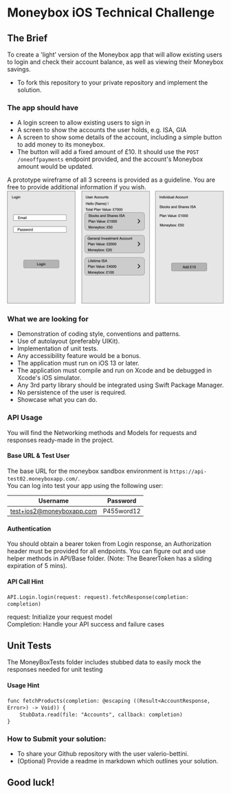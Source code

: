 
# Moneybox iOS Technical Challenge

## The Brief

To create a 'light' version of the Moneybox app that will allow existing users to login and check their account balance, as well as viewing their Moneybox savings. 
- To fork this repository to your private repository and implement the solution.
 
### The app should have
- A login screen to allow existing users to sign in
- A screen to show the accounts the user holds, e.g. ISA, GIA
- A screen to show some details of the account, including a simple button to add money to its moneybox.
- The button will add a fixed amount of £10. It should use the `POST /oneoffpayments` endpoint provided, and the account's Moneybox amount would be updated.

A prototype wireframe of all 3 screens is provided as a guideline. You are free to provide additional information if you wish.
![](wireframe.png)

### What we are looking for
 - Demonstration of coding style, conventions and patterns.
 - Use of autolayout (preferably UIKit).
 - Implementation of unit tests.
 - Any accessibility feature would be a bonus.
 - The application must run on iOS 13 or later.
 - The application must compile and run on Xcode and be debugged in Xcode's iOS simulator.
 - Any 3rd party library should be integrated using Swift Package Manager.
 - No persistence of the user is required.
 - Showcase what you can do.

### API Usage
You will find the Networking methods and Models for requests and responses ready-made in the project.

#### Base URL & Test User
The base URL for the moneybox sandbox environment is `https://api-test02.moneyboxapp.com/`. </br>
You can log into test your app using the following user:

|  Username          | Password         |
| ------------- | ------------- |
| test+ios2@moneyboxapp.com  | P455word12  |

#### Authentication
You should obtain a bearer token from Login response, an Authorization header must be provided for all endpoints. You can figure out and use helper methods in API/Base folder.
(Note: The BearerToken has a sliding expiration of 5 mins).

#### API Call Hint
```
API.Login.login(request: request).fetchResponse(completion: completion)
```
request: Initialize your request model </br>
Completion: Handle your API success and failure cases

## Unit Tests
The MoneyBoxTests folder includes stubbed data to easily mock the responses needed for unit testing

#### Usage Hint
```
func fetchProducts(completion: @escaping ((Result<AccountResponse, Error>) -> Void)) {
    StubData.read(file: "Accounts", callback: completion)
}
```


### How to Submit your solution:
 - To share your Github repository with the user valerio-bettini.
 - (Optional) Provide a readme in markdown which outlines your solution.

## Good luck!
